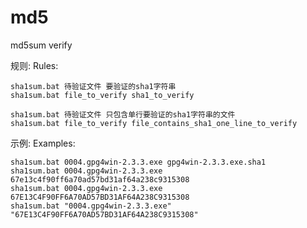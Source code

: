 # md5
md5sum verify

规则:
Rules:

    sha1sum.bat 待验证文件 要验证的sha1字符串
    sha1sum.bat file_to_verify sha1_to_verify

    sha1sum.bat 待验证文件 只包含单行要验证的sha1字符串的文件
    sha1sum.bat file_to_verify file_contains_sha1_one_line_to_verify

示例:
Examples:

    sha1sum.bat 0004.gpg4win-2.3.3.exe gpg4win-2.3.3.exe.sha1
    sha1sum.bat 0004.gpg4win-2.3.3.exe 67e13c4f90ff6a70ad57bd31af64a238c9315308
    sha1sum.bat 0004.gpg4win-2.3.3.exe 67E13C4F90FF6A70AD57BD31AF64A238C9315308
    sha1sum.bat "0004.gpg4win-2.3.3.exe" "67E13C4F90FF6A70AD57BD31AF64A238C9315308"
